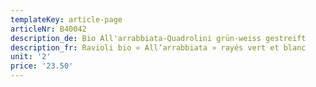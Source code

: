 ```yaml
---
templateKey: article-page
articleNr: B40042
description_de: Bio All'arrabbiata-Quadrolini grün-weiss gestreift
description_fr: Ravioli bio « All’arrabbiata » rayés vert et blanc
unit: '2'
price: '23.50'
---
```


